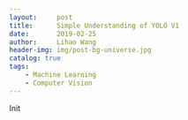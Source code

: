 ```yaml
---
layout:     post
title:      Simple Understanding of YOLO V1
date:       2019-02-25
author:     Lihao Wang
header-img: img/post-bg-universe.jpg
catalog: true
tags:
    - Machine Learning
    - Computer Vision
---
```


Init